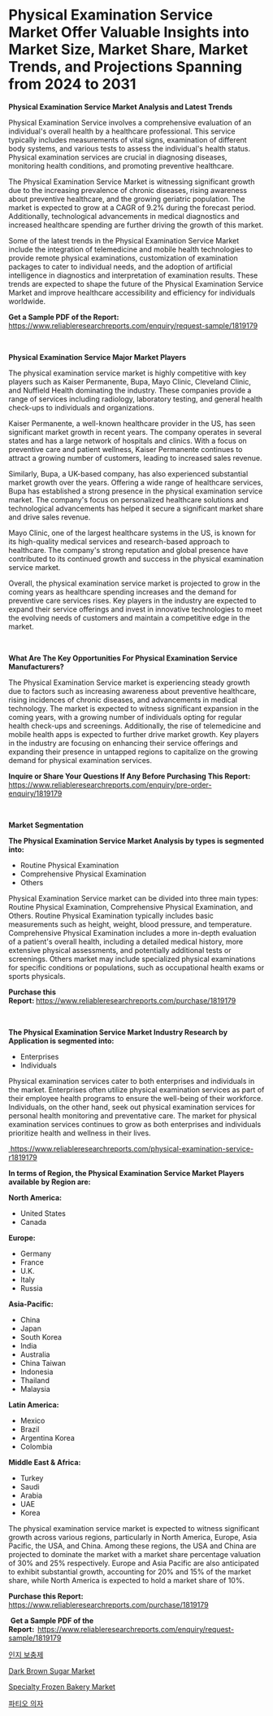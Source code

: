 <p><h1>Physical Examination Service Market Offer Valuable Insights into Market Size, Market Share, Market Trends, and Projections Spanning from 2024 to 2031</h1></p><p><strong>Physical Examination Service Market Analysis and Latest Trends</strong></p>
<p><p>Physical Examination Service involves a comprehensive evaluation of an individual's overall health by a healthcare professional. This service typically includes measurements of vital signs, examination of different body systems, and various tests to assess the individual's health status. Physical examination services are crucial in diagnosing diseases, monitoring health conditions, and promoting preventive healthcare.</p><p>The Physical Examination Service Market is witnessing significant growth due to the increasing prevalence of chronic diseases, rising awareness about preventive healthcare, and the growing geriatric population. The market is expected to grow at a CAGR of 9.2% during the forecast period. Additionally, technological advancements in medical diagnostics and increased healthcare spending are further driving the growth of this market.</p><p>Some of the latest trends in the Physical Examination Service Market include the integration of telemedicine and mobile health technologies to provide remote physical examinations, customization of examination packages to cater to individual needs, and the adoption of artificial intelligence in diagnostics and interpretation of examination results. These trends are expected to shape the future of the Physical Examination Service Market and improve healthcare accessibility and efficiency for individuals worldwide.</p></p>
<p><strong>Get a Sample PDF of the Report:&nbsp;</strong> <a href="https://www.reliableresearchreports.com/enquiry/request-sample/1819179">https://www.reliableresearchreports.com/enquiry/request-sample/1819179</a></p>
<p>&nbsp;</p>
<p><strong>Physical Examination Service Major Market Players</strong></p>
<p><p>The physical examination service market is highly competitive with key players such as Kaiser Permanente, Bupa, Mayo Clinic, Cleveland Clinic, and Nuffield Health dominating the industry. These companies provide a range of services including radiology, laboratory testing, and general health check-ups to individuals and organizations. </p><p>Kaiser Permanente, a well-known healthcare provider in the US, has seen significant market growth in recent years. The company operates in several states and has a large network of hospitals and clinics. With a focus on preventive care and patient wellness, Kaiser Permanente continues to attract a growing number of customers, leading to increased sales revenue.</p><p>Similarly, Bupa, a UK-based company, has also experienced substantial market growth over the years. Offering a wide range of healthcare services, Bupa has established a strong presence in the physical examination service market. The company's focus on personalized healthcare solutions and technological advancements has helped it secure a significant market share and drive sales revenue.</p><p>Mayo Clinic, one of the largest healthcare systems in the US, is known for its high-quality medical services and research-based approach to healthcare. The company's strong reputation and global presence have contributed to its continued growth and success in the physical examination service market.</p><p>Overall, the physical examination service market is projected to grow in the coming years as healthcare spending increases and the demand for preventive care services rises. Key players in the industry are expected to expand their service offerings and invest in innovative technologies to meet the evolving needs of customers and maintain a competitive edge in the market.</p></p>
<p>&nbsp;</p>
<p><strong>What Are The Key Opportunities For Physical Examination Service Manufacturers?</strong></p>
<p><p>The Physical Examination Service market is experiencing steady growth due to factors such as increasing awareness about preventive healthcare, rising incidences of chronic diseases, and advancements in medical technology. The market is expected to witness significant expansion in the coming years, with a growing number of individuals opting for regular health check-ups and screenings. Additionally, the rise of telemedicine and mobile health apps is expected to further drive market growth. Key players in the industry are focusing on enhancing their service offerings and expanding their presence in untapped regions to capitalize on the growing demand for physical examination services.</p></p>
<p><strong>Inquire or Share Your Questions If Any Before Purchasing This Report:</strong> <a href="https://www.reliableresearchreports.com/enquiry/pre-order-enquiry/1819179">https://www.reliableresearchreports.com/enquiry/pre-order-enquiry/1819179</a></p>
<p>&nbsp;</p>
<p><strong>Market Segmentation</strong></p>
<p><strong>The Physical Examination Service Market Analysis by types is segmented into:</strong></p>
<p><ul><li>Routine Physical Examination</li><li>Comprehensive Physical Examination</li><li>Others</li></ul></p>
<p><p>Physical Examination Service market can be divided into three main types: Routine Physical Examination, Comprehensive Physical Examination, and Others. Routine Physical Examination typically includes basic measurements such as height, weight, blood pressure, and temperature. Comprehensive Physical Examination includes a more in-depth evaluation of a patient's overall health, including a detailed medical history, more extensive physical assessments, and potentially additional tests or screenings. Others market may include specialized physical examinations for specific conditions or populations, such as occupational health exams or sports physicals.</p></p>
<p><strong>Purchase this Report:&nbsp;</strong><a href="https://www.reliableresearchreports.com/purchase/1819179">https://www.reliableresearchreports.com/purchase/1819179</a></p>
<p>&nbsp;</p>
<p><strong>The Physical Examination Service Market Industry Research by Application is segmented into:</strong></p>
<p><ul><li>Enterprises</li><li>Individuals</li></ul></p>
<p><p>Physical examination services cater to both enterprises and individuals in the market. Enterprises often utilize physical examination services as part of their employee health programs to ensure the well-being of their workforce. Individuals, on the other hand, seek out physical examination services for personal health monitoring and preventative care. The market for physical examination services continues to grow as both enterprises and individuals prioritize health and wellness in their lives.</p></p>
<p><a href="https://www.reliableresearchreports.com/physical-examination-service-r1819179">&nbsp;https://www.reliableresearchreports.com/physical-examination-service-r1819179</a></p>
<p><strong>In terms of Region, the Physical Examination Service Market Players available by Region are:</strong></p>
<p>
    <p> <strong> North America: </strong>
        <ul>
            <li>United States</li>
            <li>Canada</li>
        </ul>
        </p> 
    <p> <strong> Europe: </strong>
        <ul>
            <li>Germany</li>
            <li>France</li>
            <li>U.K.</li>
            <li>Italy</li>
            <li>Russia</li>
        </ul>
        </p> 
    <p> <strong> Asia-Pacific: </strong>
        <ul>
            <li>China</li>
            <li>Japan</li>
            <li>South Korea</li>
            <li>India</li>
            <li>Australia</li>
            <li>China Taiwan</li>
            <li>Indonesia</li>
            <li>Thailand</li>
            <li>Malaysia</li>
        </ul>
        </p> 
    <p> <strong> Latin America: </strong>
        <ul>
            <li>Mexico</li>
            <li>Brazil</li>
            <li>Argentina Korea</li>
            <li>Colombia</li>
        </ul>
        </p> 
    <p> <strong> Middle East & Africa: </strong>
        <ul>
            <li>Turkey</li>
            <li>Saudi</li>
            <li>Arabia</li>
            <li>UAE</li>
            <li>Korea</li>
        </ul>
    </p>
    </p>
<p><p>The physical examination service market is expected to witness significant growth across various regions, particularly in North America, Europe, Asia Pacific, the USA, and China. Among these regions, the USA and China are projected to dominate the market with a market share percentage valuation of 30% and 25% respectively. Europe and Asia Pacific are also anticipated to exhibit substantial growth, accounting for 20% and 15% of the market share, while North America is expected to hold a market share of 10%.</p></p>
<p><strong>Purchase this Report: </strong><a href="https://www.reliableresearchreports.com/purchase/1819179">https://www.reliableresearchreports.com/purchase/1819179</a></p>
<p>&nbsp;<strong>Get a Sample PDF of the Report:&nbsp;&nbsp;</strong><a href="https://www.reliableresearchreports.com/enquiry/request-sample/1819179">https://www.reliableresearchreports.com/enquiry/request-sample/1819179</a></p>
<p><strong></strong></p>
<p><p><a href="https://medium.com/@monaboyer1926/2024%EB%85%84%EB%B6%80%ED%84%B0-2031%EB%85%84%EA%B9%8C%EC%A7%80-%EC%98%88%EC%B8%A1%EB%90%9C-%EC%9D%B8%EC%A7%80-%EB%B3%B4%EC%A1%B0%EC%A0%9C-%EC%8B%9C%EC%9E%A5-%EB%B6%84%EC%84%9D-%EB%B0%8F-%EA%B7%9C%EB%AA%A8%EC%9E%85%EB%8B%88%EB%8B%A4-aa746efd7bc0">인지 보충제</a></p><p><a href="https://www.linkedin.com/pulse/dark-brown-sugarnbspmarket-focuses-market-share-size-projected-6shof?trackingId=jgFtNlm68m%2FyiWfndLoLuw%3D%3D">Dark Brown Sugar Market</a></p><p><a href="https://www.linkedin.com/pulse/analyzing-specialty-frozen-bakery-market-global-industry-perspective-wf9gf?trackingId=0xT09d3heeVQKbaz6xiX3Q%3D%3D">Specialty Frozen Bakery Market</a></p><p><a href="https://medium.com/@domingowolf2022/%ED%8C%8C%ED%8B%B0%EC%98%A4-%EC%9D%98%EC%9E%90-%EC%8B%9C%EC%9E%A5-%ED%86%B5%EC%B0%B0-%EC%8B%9C%EC%9E%A5-%EB%8F%99%ED%96%A5-%EC%84%B1%EC%9E%A5-2024%EB%85%84%EB%B6%80%ED%84%B0-2031%EB%85%84%EA%B9%8C%EC%A7%80-%EC%98%88%EC%B8%A1%EB%90%9C-%EA%B2%83-ca9290dd1e32">파티오 의자</a></p></p>